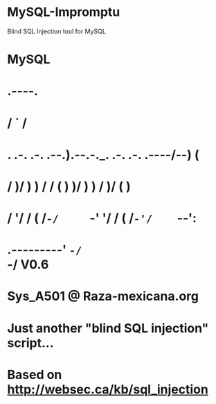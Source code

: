 MySQL-Impromptu
===============

Blind SQL Injection tool for MySQL


# MySQL
#       .----.
#         /   `                                        /
#        .  .-. .-.    .--.).--.-._.  .-. .-.    .----/--)  (
#       / )/   )   )   /  /   (   ) )/   )   )   /  )/  (    )
#      / '/   /   (   /`-/     `-' '/   /   (   /`-'/    `--':
# .---------'      `-/                       `-/          V0.6
#                                 Sys_A501 @ Raza-mexicana.org
#
# Just another "blind SQL injection" script...
# Based on http://websec.ca/kb/sql_injection
